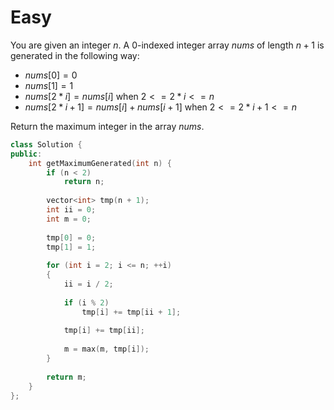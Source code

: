 # Easy

You are given an integer $n$. A 0-indexed integer array $nums$ of length $n + 1$ is generated in the following way:

- $nums[0] = 0$
- $nums[1] = 1$
- $nums[2 * i] = nums[i]$ when $2 <= 2 * i <= n$
- $nums[2 * i + 1] = nums[i] + nums[i + 1]$ when $2 <= 2 * i + 1 <= n$

Return the maximum integer in the array $nums$​​​.

```cpp
class Solution {
public:
    int getMaximumGenerated(int n) {
        if (n < 2)
            return n;
            
        vector<int> tmp(n + 1);
        int ii = 0;
        int m = 0;
        
        tmp[0] = 0;
        tmp[1] = 1;
        
        for (int i = 2; i <= n; ++i)
        {
            ii = i / 2;
            
            if (i % 2)
                tmp[i] += tmp[ii + 1];
            
            tmp[i] += tmp[ii];
            
            m = max(m, tmp[i]);
        }
        
        return m;
    }
};
```
